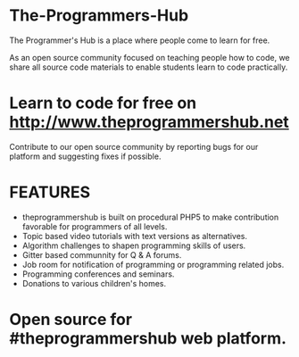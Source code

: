 # The-Programmers-Hub
The Programmer's Hub is a place where people come to learn for free.


As an open source community focused on teaching people how to code, we share all source code materials
to enable students learn to code practically.

# Learn to code for free on http://www.theprogrammershub.net
 Contribute to our open source community by reporting bugs for our platform and suggesting fixes if possible.
# FEATURES
* theprogrammershub is built on procedural PHP5 to make contribution favorable for programmers of all levels.
* Topic based video tutorials with text versions as alternatives.
* Algorithm challenges to shapen programming skills of users.
* Gitter based communnity for Q & A forums.
* Job room for notification of programming or programming related jobs.
* Programming conferences and seminars.
* Donations to various children's homes.

# Open source for #theprogrammershub web platform.
